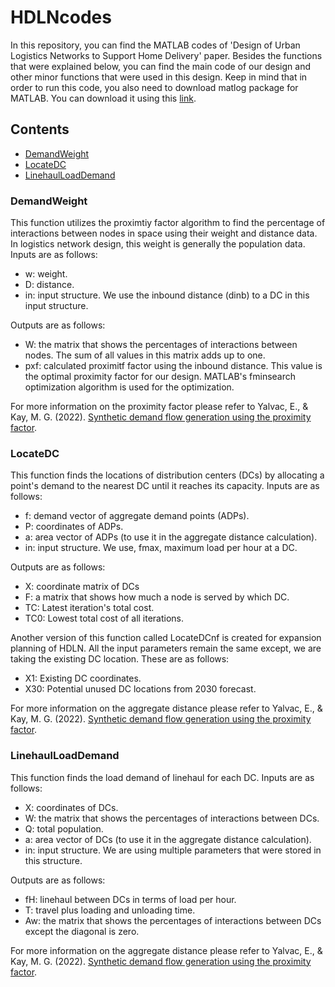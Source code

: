 # HDLNcodes
In this repository, you can find the MATLAB codes of 'Design of Urban Logistics Networks to Support Home Delivery' paper. Besides the functions that were explained below, you can find the main code of our design and other minor functions that were used in this design. Keep in mind that in order to run this code, you also need to download matlog package for MATLAB. You can download it using this [link](https://mgkay.github.io/matlog/).

## Contents
* [DemandWeight](https://github.com/eknylvac/HDLNcodes/blob/main/demandweight.m)
* [LocateDC](https://github.com/eknylvac/HDLNcodes/blob/main/locateDC.m)
* [LinehaulLoadDemand](https://github.com/eknylvac/HDLNcodes/blob/main/linehaulloaddemand.m)

### DemandWeight
This function utilizes the proximtiy factor algorithm to find the percentage of interactions between nodes in space using their weight and distance data. In logistics network design, this weight is generally the population data. Inputs are as follows:
* w: weight.
* D: distance.
* in: input structure. We use the inbound distance (dinb) to a DC in this input structure.

Outputs are as follows:
* W: the matrix that shows the percentages of interactions between nodes. The sum of all values in this matrix adds up to one.
* pxf: calculated proximitf factor using the inbound distance. This value is the optimal proximity factor for our design. MATLAB's fminsearch optimization algorithm is used for the optimization.

For more information on the proximity factor please refer to
Yalvac, E., & Kay, M. G. (2022). [Synthetic demand flow generation using the proximity factor](https://assets.researchsquare.com/files/rs-1918195/v1_covered.pdf?c=1659967372).


### LocateDC
This function finds the locations of distribution centers (DCs) by allocating a point's demand to the nearest DC until it reaches its capacity. Inputs are as follows:
* f: demand vector of aggregate demand points (ADPs).
* P: coordinates of ADPs.
* a: area vector of ADPs (to use it in the aggregate distance calculation).
* in: input structure. We use, fmax, maximum load per hour at a DC.

Outputs are as follows:
* X: coordinate matrix of DCs
* F: a matrix that shows how much a node is served by which DC.
* TC: Latest iteration's total cost.
* TC0: Lowest total cost of all iterations.

Another version of this function called LocateDCnf is created for expansion planning of HDLN. All the input parameters remain the same except, we are taking the existing DC location. These are as follows:
* X1: Existing DC coordinates.
* X30: Potential unused DC locations from 2030 forecast.

For more information on the aggregate distance please refer to
Yalvac, E., & Kay, M. G. (2022). [Synthetic demand flow generation using the proximity factor](https://assets.researchsquare.com/files/rs-1918195/v1_covered.pdf?c=1659967372).

### LinehaulLoadDemand
This function finds the load demand of linehaul for each DC. Inputs are as follows:
* X: coordinates of DCs.
* W: the matrix that shows the percentages of interactions between DCs.
* Q: total population.
* a: area vector of DCs (to use it in the aggregate distance calculation).
* in: input structure. We are using multiple parameters that were stored in this structure.

Outputs are as follows:
* fH: linehaul between DCs in terms of load per hour.
* T: travel plus loading and unloading time.
* Aw: the matrix that shows the percentages of interactions between DCs except the diagonal is zero.

For more information on the aggregate distance please refer to
Yalvac, E., & Kay, M. G. (2022). [Synthetic demand flow generation using the proximity factor](https://assets.researchsquare.com/files/rs-1918195/v1_covered.pdf?c=1659967372).

